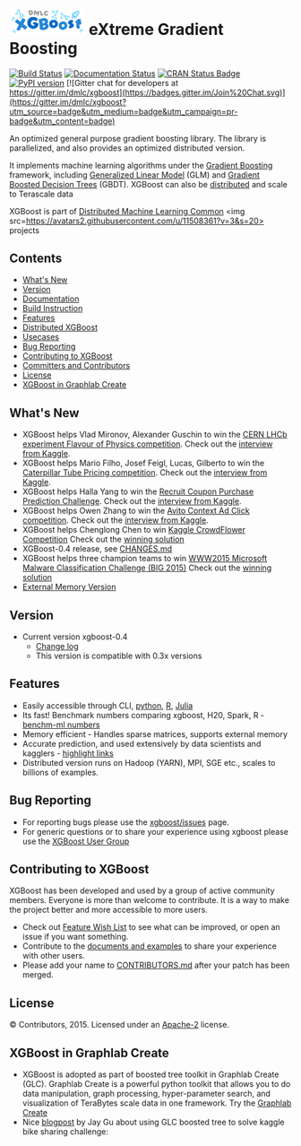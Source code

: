 <img src=https://raw.githubusercontent.com/dmlc/dmlc.github.io/master/img/logo-m/xgboost.png width=135/>  eXtreme Gradient Boosting
===========
[![Build Status](https://travis-ci.org/dmlc/xgboost.svg?branch=master)](https://travis-ci.org/dmlc/xgboost)
[![Documentation Status](https://readthedocs.org/projects/xgboost/badge/?version=latest)](https://xgboost.readthedocs.org)
[![CRAN Status Badge](http://www.r-pkg.org/badges/version/xgboost)](http://cran.r-project.org/web/packages/xgboost)
[![PyPI version](https://badge.fury.io/py/xgboost.svg)](https://pypi.python.org/pypi/xgboost/)
[![Gitter chat for developers at https://gitter.im/dmlc/xgboost](https://badges.gitter.im/Join%20Chat.svg)](https://gitter.im/dmlc/xgboost?utm_source=badge&utm_medium=badge&utm_campaign=pr-badge&utm_content=badge)

An optimized general purpose gradient boosting library. The library is parallelized, and also provides an optimized distributed version.

It implements machine learning algorithms under the [Gradient Boosting](https://en.wikipedia.org/wiki/Gradient_boosting) framework, including [Generalized Linear Model](https://en.wikipedia.org/wiki/Generalized_linear_model) (GLM) and [Gradient Boosted Decision Trees](https://en.wikipedia.org/wiki/Gradient_boosting#Gradient_tree_boosting) (GBDT). XGBoost can also be [distributed](#features) and scale to Terascale data

XGBoost is part of [Distributed Machine Learning Common](http://dmlc.github.io/) <img src=https://avatars2.githubusercontent.com/u/11508361?v=3&s=20> projects

Contents
--------
* [What's New](#whats-new)
* [Version](#version)
* [Documentation](doc/index.md)
* [Build Instruction](doc/build.md)
* [Features](#features)
* [Distributed XGBoost](multi-node)
* [Usecases](doc/index.md#highlight-links)
* [Bug Reporting](#bug-reporting)
* [Contributing to XGBoost](#contributing-to-xgboost)
* [Committers and Contributors](CONTRIBUTORS.md)
* [License](#license)
* [XGBoost in Graphlab Create](#xgboost-in-graphlab-create)

What's New
----------

* XGBoost helps Vlad Mironov, Alexander Guschin to win the [CERN LHCb experiment Flavour of Physics competition](https://www.kaggle.com/c/flavours-of-physics). Check out the [interview from Kaggle](http://blog.kaggle.com/2015/11/30/flavour-of-physics-technical-write-up-1st-place-go-polar-bears/).
* XGBoost helps Mario Filho, Josef Feigl, Lucas, Gilberto to win the [Caterpillar Tube Pricing competition](https://www.kaggle.com/c/caterpillar-tube-pricing). Check out the [interview from Kaggle](http://blog.kaggle.com/2015/09/22/caterpillar-winners-interview-1st-place-gilberto-josef-leustagos-mario/).
* XGBoost helps Halla Yang to win the [Recruit Coupon Purchase Prediction Challenge](https://www.kaggle.com/c/coupon-purchase-prediction). Check out the [interview from Kaggle](http://blog.kaggle.com/2015/10/21/recruit-coupon-purchase-winners-interview-2nd-place-halla-yang/).
* XGBoost helps Owen Zhang to win the [Avito Context Ad Click competition](https://www.kaggle.com/c/avito-context-ad-clicks). Check out the [interview from Kaggle](http://blog.kaggle.com/2015/08/26/avito-winners-interview-1st-place-owen-zhang/).
* XGBoost helps Chenglong Chen to win [Kaggle CrowdFlower Competition](https://www.kaggle.com/c/crowdflower-search-relevance)
  Check out the [winning solution](https://github.com/ChenglongChen/Kaggle_CrowdFlower)
* XGBoost-0.4 release, see [CHANGES.md](CHANGES.md#xgboost-04)
* XGBoost helps three champion teams to win [WWW2015  Microsoft Malware Classification Challenge (BIG 2015)](http://www.kaggle.com/c/malware-classification/forums/t/13490/say-no-to-overfitting-approaches-sharing)
  Check out the [winning solution](doc/README.md#highlight-links)
* [External Memory Version](doc/external_memory.md)

Version
-------

* Current version xgboost-0.4
  - [Change log](CHANGES.md)
  - This version is compatible with 0.3x versions

Features
--------
* Easily accessible through CLI, [python](https://github.com/dmlc/xgboost/blob/master/demo/guide-python/basic_walkthrough.py),
  [R](https://github.com/dmlc/xgboost/blob/master/R-package/demo/basic_walkthrough.R),
  [Julia](https://github.com/antinucleon/XGBoost.jl/blob/master/demo/basic_walkthrough.jl)
* Its fast! Benchmark numbers comparing xgboost, H20, Spark, R - [benchm-ml numbers](https://github.com/szilard/benchm-ml)
* Memory efficient - Handles sparse matrices, supports external memory
* Accurate prediction, and used extensively by data scientists and kagglers - [highlight links](https://github.com/dmlc/xgboost/blob/master/doc/README.md#highlight-links)
* Distributed version runs on Hadoop (YARN), MPI, SGE etc., scales to billions of examples.

Bug Reporting
-------------

* For reporting bugs please use the [xgboost/issues](https://github.com/dmlc/xgboost/issues) page.
* For generic questions or to share your experience using xgboost please use the [XGBoost User Group](https://groups.google.com/forum/#!forum/xgboost-user/)


Contributing to XGBoost
-----------------------

XGBoost has been developed and used by a group of active community members. Everyone is more than welcome to contribute. It is a way to make the project better and more accessible to more users.
* Check out [Feature Wish List](https://github.com/dmlc/xgboost/labels/Wish-List) to see what can be improved, or open an issue if you want something.
* Contribute to the [documents and examples](https://github.com/dmlc/xgboost/blob/master/doc/) to share your experience with other users.
* Please add your name to [CONTRIBUTORS.md](CONTRIBUTORS.md) after your patch has been merged.

License
-------
© Contributors, 2015. Licensed under an [Apache-2](https://github.com/dmlc/xgboost/blob/master/LICENSE) license.

XGBoost in Graphlab Create
--------------------------
* XGBoost is adopted as part of boosted tree toolkit in Graphlab Create (GLC). Graphlab Create is a powerful python toolkit that allows you to do data manipulation, graph processing, hyper-parameter search, and visualization of TeraBytes scale data in one framework. Try the [Graphlab Create](http://graphlab.com/products/create/quick-start-guide.html)
* Nice [blogpost](http://blog.graphlab.com/using-gradient-boosted-trees-to-predict-bike-sharing-demand) by Jay Gu about using GLC boosted tree to solve kaggle bike sharing challenge:
